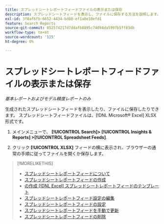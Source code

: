 ```yaml
---
title: スプレッドシートレポートフィードファイルの表示または保存
description: スプレッドシートフィードを表示し、ファイルに保存する方法を説明します。
exl-id: 3f8af6fb-6652-4434-bd88-ef1a0e10efd1
feature: Search Reports
source-git-commit: 052574217d7ddafb8895c74094da5997b5ff83db
workflow-type: tm+mt
source-wordcount: '115'
ht-degree: 0%

---
```


# スプレッドシートレポートフィードファイルの表示または保存

*基本レポートおよびモデル精度レポートのみ*

生成されたスプレッドシートフィードを表示したり、ファイルに保存したりできます。 スプレッドシートフィードファイルは、[!DNL Microsoft® Excel] XLSX 形式です。

1. メインメニューで、 **[!UICONTROL Search]> [!UICONTROL Insights & Reports] >[!UICONTROL Spreadsheet Feeds]**.

1. クリック **[!UICONTROL XLSX]** フィードの横に表示され、ブラウザーの通常の手順に従ってファイルを開くか保存します。

>[!MORELIKETHIS]
>
>* [スプレッドシートレポートフィードについて](spreadsheet-feed-about.md)
>* [スプレッドシートレポートフィードの作成](spreadsheet-feed-create.md)
>* [の作成 [!DNL Excel] スプレッドシートレポートフィードのテンプレート](spreadsheet-feed-create-excel-template.md)
>* [スプレッドシートレポートフィード設定の編集](spreadsheet-feed-edit.md)
>* [スプレッドシートレポートフィードの設定](spreadsheet-feed-settings.md)
>* [スプレッドシートレポートフィードを手動で更新](spreadsheet-feed-refresh.md)
>* [スプレッドシートレポートフィードの削除](spreadsheet-feed-delete.md)
